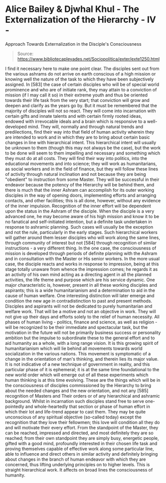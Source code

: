 # Alice Bailey & Djwhal Khul - The Externalization of the Hierarchy - IV -
Approach Towards Externalization in the Disciple's Consciousness

> Source: https://www.bibliotecapleyades.net/Sociopolitica/exter/exte1250.html

I find it necessary here to make one point clear. The disciples sent out from the various ashrams do not arrive on earth conscious of a high mission or knowing well the nature of the task to which they have been subjectively assigned. In [583] the case of certain disciples who will be of special world prominence and who are of initiate rank, they may attain to a conviction of mission (if I may call it so) in their extreme youth and thus be oriented towards their life task from the very start; that conviction will grow and deepen and clarify as the years go by. But it must be remembered that the majority of disciples will not so react. They will come into incarnation with certain gifts and innate talents and with certain firmly rooted ideas, endowed with irrevocable ideals and a brain which is responsive to a well-developed mind. They will, normally and through natural trends and predilections, find their way into that field of human activity wherein they are intended to work and in which they are to bring about certain basic changes in line with hierarchical intent. This hierarchical intent will usually be unknown to them (though this may not always be the case), but the work to be done will seem to them impelling and necessary and something which they must do at all costs. They will find their way into politics, into the educational movements and into science; they will work as humanitarians, as social workers and in the field of finance, but they will follow these lines of activity through natural inclination and not because they are being "obedient" to instruction from some Master. They will be successful in their endeavor because the potency of the Hierarchy will be behind them, and there is much that the inner Ashram can accomplish for its outer working disciples in the way of opening doors, implementing efforts and arranging contacts, and other facilities; this is all done, however, without any evidence of the inner impulsion. Recognition of the inner effort will be dependent upon the status in the Ashram of the disciple. When the disciple is a very advanced one, he may become aware of his high mission and know it to be no fanatical and self-initiated intention, but a definite task undertaken in response to ashramic planning. Such cases will usually be the exception and not the rule, particularly in the early stages. Such hierarchical workers will gather around them lesser disciples who will work along the same lines, through community of interest but not [584] through recognition of similar instructions - a very different thing. In the one case, the consciousness of mission is developed through periods of definite planning with the Ashram and in consultation with the Master or His senior workers. In the more usual case, the disciple reacts and works in response to impression, being at this stage totally unaware from whence the impression comes; he regards it as an activity of his own mind acting as a directing agent in all the planned activities, the life theme and purpose which are his service dynamic.
One major characteristic is, however, present in all these working disciples and aspirants; this is a wide humanitarianism and a determination to aid in the cause of human welfare. One interesting distinction will later emerge and condition the new age in contradistinction to past and present methods. Disciples and aspirants will not be dedicated to purely humanitarian and welfare work. That will be a motive and not an objective in work. They will not give up their days and efforts solely to the relief of human necessity. All phases of human living - politics, finance and science, as well as religion - will be recognized to be their immediate and spectacular task, but the motivation in the future will not be primarily business success or personality ambition but the impulse to subordinate these to the general effort and to aid humanity as a whole, with a long range vision.
It is this growing spirit of humanitarianism which will lie behind all movements towards world socialization in the various nations. This movement is symptomatic of a change in the orientation of man's thinking, and therein lies its major value. It is not indicative of a new technique of government in reality, and this particular phase of it is ephemeral; it is at the same time foundational to the new world order which will emerge out of all these experiments which human thinking is at this time evolving.
These are the things which will be in the consciousness of disciples commissioned by the Hierarchy to bring about the needed changes and the new orientation, and not any [585] recognition of Masters and Their orders or of any hierarchical and ashramic background.
Whilst in incarnation such disciples stand free to serve one-pointedly and whole-heartedly that section or phase of human effort in which their lot and life-trend appear to cast them. They may be quite unconscious of any spiritual objective (so-called today) except the recognition that they love their fellowmen; this love will condition all they do and will motivate their every effort.
From the standpoint of the Master, they can be reached, impressed and directed, and most definitely they are so reached; from their own standpoint they are simply busy, energetic people, gifted with a good mind, profoundly interested in their chosen life task and proving themselves capable of effective work along some particular line, able to influence and direct others in similar activity and definitely bringing about changes in the branch of human endeavor with which they are concerned, thus lifting underlying principles on to higher levels. This is straight hierarchical work. It affects on broad lines the consciousness of humanity.
